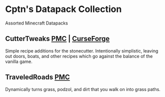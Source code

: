 # Cptn's Datapack Collection
Assorted Minecraft Datapacks

## CutterTweaks [PMC](https://www.planetminecraft.com/data-pack/cuttertweaks-extra-stonecutter-recipes/) | [CurseForge](https://www.curseforge.com/minecraft/texture-packs/cuttertweaks)
Simple recipe additions for the stonecutter. Intentionally simplistic, leaving out doors, boats, and other recipes which go against the balance of the vanilla game.

## TraveledRoads [PMC](https://www.planetminecraft.com/data-pack/traveled-roads-dynamic-dirt-paths-v1-0/)
Dynamically turns grass, podzol, and dirt that you walk on into grass paths.
